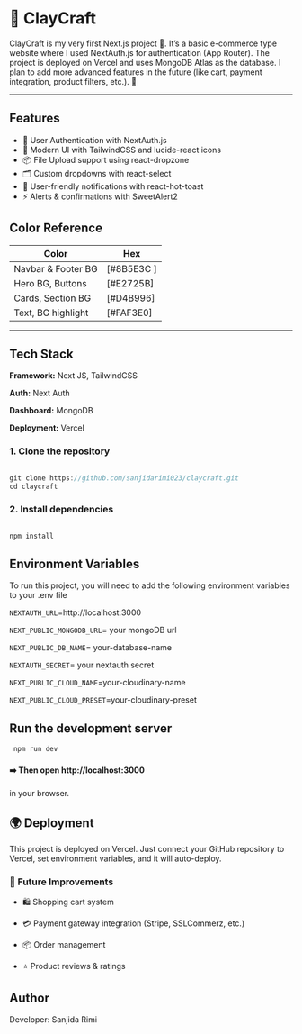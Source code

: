 

# 🏺 ClayCraft

ClayCraft is my very first Next.js project 🎉.
It’s a basic e-commerce type website where I used NextAuth.js for authentication (App Router).
The project is deployed on Vercel and uses MongoDB Atlas as the database.
I plan to add more advanced features in the future (like cart, payment integration, product filters, etc.). 🚀

---
## Features

- 🔐 User Authentication with NextAuth.js 
- 🎨 Modern UI with TailwindCSS and lucide-react icons
- 📦 File Upload support using react-dropzone
- 🗂️ Custom dropdowns with react-select
- 🔔 User-friendly notifications with react-hot-toast
- ⚡ Alerts & confirmations with SweetAlert2


## Color Reference

| Color             | Hex                                                                |
| ----------------- | ------------------------------------------------------------------ |
| Navbar & Footer BG | [#8B5E3C ] |
| Hero BG, Buttons  | [#E2725B] |
| Cards, Section BG | [#D4B996] |
| Text, BG highlight  | [#FAF3E0] |

---



## Tech Stack

**Framework:** Next JS, TailwindCSS

**Auth:**  Next Auth 

**Dashboard:**  MongoDB

**Deployment:**  Vercel


### 1. Clone the repository

```javascript

git clone https://github.com/sanjidarimi023/claycraft.git
cd claycraft
```
### 2. Install dependencies

```javascript

npm install 

```


## Environment Variables

To run this project, you will need to add the following environment variables to your .env file


`NEXTAUTH_URL`=http://localhost:3000

`NEXT_PUBLIC_MONGODB_URL`= your mongoDB url 

`NEXT_PUBLIC_DB_NAME`= your-database-name

`NEXTAUTH_SECRET`= your nextauth secret  

`NEXT_PUBLIC_CLOUD_NAME`=your-cloudinary-name

`NEXT_PUBLIC_CLOUD_PRESET`=your-cloudinary-preset

## Run the development server

```bash
 npm run dev
```
#### ➡️ Then open http://localhost:3000
 in your browser.

## 🌍 Deployment
This project is deployed on Vercel.
Just connect your GitHub repository to Vercel, set environment variables, and it will auto-deploy.

### 🛒 Future Improvements

- 🛍️ Shopping cart system

- 💳 Payment gateway integration (Stripe, SSLCommerz, etc.)

- 📦 Order management

- ⭐ Product reviews & ratings

## Author

Developer: Sanjida Rimi

